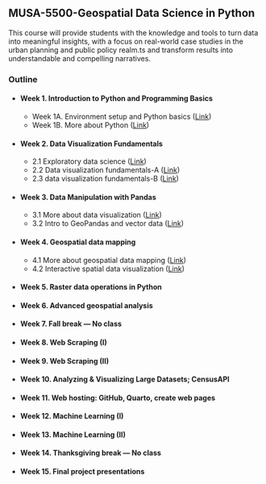 ## MUSA-5500-Geospatial Data Science in Python

This course will provide students with the knowledge and tools to turn data into meaningful insights, with a focus on real-world case studies in the urban planning and public policy realm.ts and transform results into understandable and compelling narratives.


### Outline
- #### Week 1. Introduction to Python and Programming Basics
  - Week 1A. Environment setup and Python basics ([Link](public/labs/week-1-intro-python/wweek-1A-python-basics.ipynb))
  - Week 1B. More about Python ([Link](public/labs/week-1-intro-python/week-1B-more-about-python.ipynb))


- #### Week 2. Data Visualization Fundamentals
    - 2.1 Exploratory data science ([Link](public/labs/week-2-data-viz-fundamentals/week-2A-exploratory-data-science-Python.ipynb))
    - 2.2 Data visualization fundamentals-A ([Link](public/labs/week-2-data-viz-fundamentals/week-2A-exploratory-data-science-Python.ipynb))
    - 2.3 data visualization fundamentals-B ([Link](public/labs/week-2-data-viz-fundamentals/week-2B2-data-visualization-fundamentals-B.ipynb))

- #### Week 3. Data Manipulation with Pandas
  - 3.1 More about data visualization ([Link](public/labs/week-3-more-data-viz-geodata/week-3-more-data-viz.ipynb))
  - 3.2 Intro to GeoPandas and vector data ([Link](public/labs/week-3-more-data-viz-geodata/week3-geospatial-data-concepts.ipynb))

- #### Week 4. Geospatial data mapping
  - 4.1 More about geospatial data mapping ([Link](public/labs/week-4-spatial-data-mapping/week-4A-spatial-data-viz.ipynb))
  - 4.2 Interactive spatial data visualization ([Link](public/labs/week-4-spatial-data-mapping/week-4B-interactive-spatial-data-viz.ipynb))


- #### Week 5. Raster data operations in Python


- #### Week 6. Advanced geospatial analysis


- #### Week 7. Fall break — No class


- #### Week 8. Web Scraping (I)


- #### Week 9. Web Scraping (II)


- #### Week 10. Analyzing & Visualizing Large Datasets; CensusAPI


- #### Week 11. Web hosting: GitHub, Quarto, create web pages


- #### Week 12. Machine Learning (I)


- #### Week 13. Machine Learning (II)


- #### Week 14. Thanksgiving break — No class


- #### Week 15. Final project presentations

